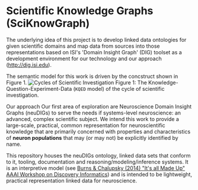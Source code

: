 # Scientific Knowledge Graphs (SciKnowGraph)

The underlying idea of this project is to develop linked data ontologies for given scientific domains and map data from sources into those representations based on ISI's 'Domain Insight Graph' (DIG) toolset as a development environment for our technology and our approach (http://dig.isi.edu). 

The semantic model for this work is driven by the concstruct shown in Figure 1. 
![Cycles of Scientific Investigation](https://sciknowengine.github.io/img/ske/cosi7.png)
Figure 1: The Knowledge-Question-Experiment-Data (`KQED` model) of the cycle of scientific investigation.

Our approach Our first area of exploration are Neuroscience Domain Insight Graphs (neuDIGs) to serve the needs if systems-level neuroscience: an advanced, complex scientific subject. We intend this work to provide a large-scale, practical, common representation for neuroscientific knowledge that are primarily concerned with properties and characteristics of **neuron populations** that may (or may not) be explicitly identified by name. 

This repository houses the neuDIGs ontology, linked data sets that conform to it, tooling, documentation and reasoning/modeling/inference systems. It is an interpretive model (see [Burns & Chalupsky (2014) "It's all Made Up" AAAI Workshop on Discovery Informatics](http://www.aaai.org/ocs/index.php/WS/AAAIW14/paper/view/8735)) and is intended to be lightweight, practical representation linked data for neuroscience.
